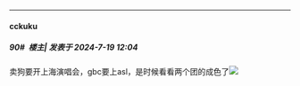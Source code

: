 ﻿
*****

####  cckuku  
##### 90#         楼主| 发表于 2024-7-19 12:04

卖狗要开上海演唱会，gbc要上asl，是时候看看两个团的成色了<img src="https://static.saraba1st.com/image/smiley/face2017/179.png" referrerpolicy="no-referrer">

